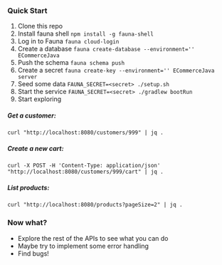 ### Quick Start

1. Clone this repo
2. Install fauna shell `npm install -g fauna-shell`
3. Log in to Fauna `fauna cloud-login`
4. Create a database `fauna create-database --environment='' ECommerceJava`
5. Push the schema `fauna schema push`
6. Create a secret `fauna create-key --environment='' ECommerceJava server`
7. Seed some data `FAUNA_SECRET=<secret> ./setup.sh`
8. Start the service `FAUNA_SECRET=<secret> ./gradlew bootRun`
9. Start exploring

##### Get a customer:
```
curl "http://localhost:8080/customers/999" | jq .
```

##### Create a new cart:
```
curl -X POST -H 'Content-Type: application/json' "http://localhost:8080/customers/999/cart" | jq .
```

##### List products: 
```
curl "http://localhost:8080/products?pageSize=2" | jq .
```

### Now what?
* Explore the rest of the APIs to see what you can do
* Maybe try to implement some error handling
* Find bugs!
